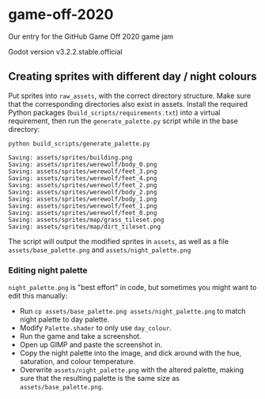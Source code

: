 # game-off-2020
Our entry for the GitHub Game Off 2020 game jam

Godot version v3.2.2.stable.official

## Creating sprites with different day / night colours

Put sprites into `raw_assets`, with the correct directory structure. Make sure that the corresponding directories also exist in assets.
Install the required Python packages (`build_scripts/requirements.txt`) into a virtual requirement, then run the `generate_palette.py` script while in the base directory:

```
python build_scripts/generate_palette.py

Saving: assets/sprites/building.png
Saving: assets/sprites/werewolf/body_0.png
Saving: assets/sprites/werewolf/feet_3.png
Saving: assets/sprites/werewolf/feet_4.png
Saving: assets/sprites/werewolf/feet_2.png
Saving: assets/sprites/werewolf/body_2.png
Saving: assets/sprites/werewolf/body_1.png
Saving: assets/sprites/werewolf/feet_1.png
Saving: assets/sprites/werewolf/feet_0.png
Saving: assets/sprites/map/grass_tileset.png
Saving: assets/sprites/map/dirt_tileset.png
```
The script will output the modified sprites in `assets`, as well as a file `assets/base_palette.png` and `assets/night_palette.png`

### Editing night palette
`night_palette.png` is "best effort" in code, but sometimes you might want to edit this manually:

- Run `cp assets/base_palette.png assets/night_palette.png` to match night palette to day palette.
- Modify `Palette.shader` to only use `day_colour`.
- Run the game and take a screenshot.
- Open up GIMP and paste the screenshot in.
- Copy the night palette into the image, and dick around with the hue, saturation, and colour temperature.
- Overwrite `assets/night_palette.png` with the altered palette, making sure that the resulting palette is the same size as `assets/base_palette.png`.
